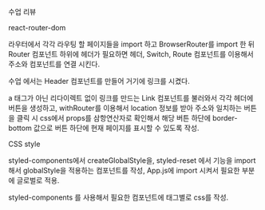 수업 리뷰

react-router-dom

라우터에서 각각 라우팅 할 페이지들을 import 하고
BrowserRouter를 import 한 뒤
Router 컴포넌트 하위에 헤더가 필요하면 헤더, 
Switch, Route 컴포넌트를 이용해서 주소와 컴포넌트를 연결 시킨다.

수업 에서는 Header 컴포넌트를 만들어 거기에 링크를 시켰다.

a 태그가 아닌 리다이렉트 없이 링크를 만드는 Link 컴포넌트를 불러와서
각각 헤더에 버튼을 생성하고, withRouter를 이용해서 location 정보를 받아
주소와 일치하는 버튼을 클릭 시 css에서 props를 삼항연산자로 확인해서 해당 버튼 하단에 
border-bottom 값으로 버튼 하단에 현재 페이지를 표시할 수 있도록 작성.

CSS style

styled-components에서 createGlobalStyle을, 
styled-reset 에서 기능을 import 해서 
globalStyle을 적용하는 컴포넌트를 작성,
App.js에 import 시켜서 필요한 부분에 글로벌로 적용.

styled-components 를 사용해서
필요한 컴포넌트에 태그별로 css를 작성.